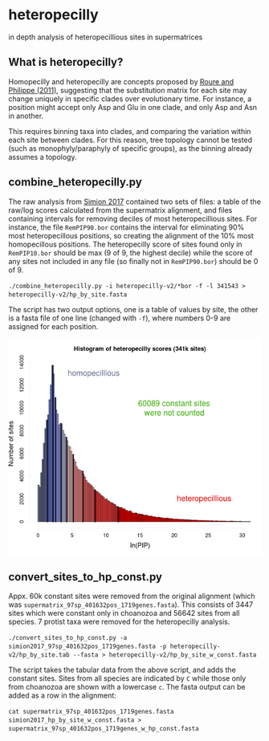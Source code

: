 # heteropecilly
in depth analysis of heteropecillious sites in supermatrices

## What is heteropecilly? ##
Homopecilly and heteropecilly are concepts proposed by [Roure and Philippe (2011)](http://www.ncbi.nlm.nih.gov/pubmed/21235782), suggesting that the substitution matrix for each site may change uniquely in specific clades over evolutionary time. For instance, a position might accept only Asp and Glu in one clade, and only Asp and Asn in another.

This requires binning taxa into clades, and comparing the variation within each site between clades. For this reason, tree topology cannot be tested (such as monophyly/paraphyly of specific groups), as the binning already assumes a topology.

## combine_heteropecilly.py ##
The raw analysis from [Simion 2017](https://github.com/psimion/SuppData_Metazoa_2017) contained two sets of files: a table of the raw/log scores calculated from the supermatrix alignment, and files containing intervals for removing deciles of most heteropecillious sites. For instance, the file `RemPIP90.bor` contains the interval for eliminating 90% most heteropecillous positions, so creating the alignment of the 10% most homopecillous positions. The heteropecilly score of sites found only in `RemPIP10.bor` should be max (9 of 9, the highest decile) while the score of any sites not included in any file (so finally not in `RemPIP90.bor`) should be 0 of 9.

`./combine_heteropecilly.py -i heteropecilly-v2/*bor -f -l 341543 > heteropecilly-v2/hp_by_site.fasta`

The script has two output options, one is a table of values by site, the other is a fasta file of one line (changed with `-f`), where numbers 0-9 are assigned for each position.

![PAUL-90x341543v-C20.lnPIP.png](https://github.com/wrf/heteropecilly/blob/master/PAUL-90x341543v-C20.lnPIP.png)

## convert_sites_to_hp_const.py ##
Appx. 60k constant sites were removed from the original alignment (which was `supermatrix_97sp_401632pos_1719genes.fasta`). This consists of 3447 sites which were constant only in choanozoa and 56642 sites from all species. 7 protist taxa were removed for the heteropecilly analysis.

`./convert_sites_to_hp_const.py -a simion2017_97sp_401632pos_1719genes.fasta -p heteropecilly-v2/hp_by_site.tab --fasta > heteropecilly-v2/hp_by_site_w_const.fasta`

The script takes the tabular data from the above script, and adds the constant sites. Sites from all species are indicated by `C` while those only from choanozoa are shown with a lowercase `c`. The fasta output can be added as a row in the alignment:

`cat supermatrix_97sp_401632pos_1719genes.fasta simion2017_hp_by_site_w_const.fasta > supermatrix_97sp_401632pos_1719genes_w_hp_const.fasta`
